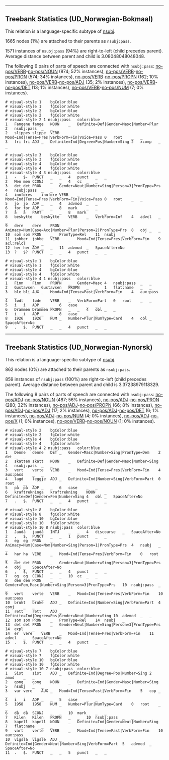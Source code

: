 

--------------------------------------------------------------------------------

## Treebank Statistics (UD_Norwegian-Bokmaal)

This relation is a language-specific subtype of [nsubj]().

1665 nodes (1%) are attached to their parents as `nsubj:pass`.

1571 instances of `nsubj:pass` (94%) are right-to-left (child precedes parent).
Average distance between parent and child is 3.08048048048048.

The following 6 pairs of parts of speech are connected with `nsubj:pass`: [no-pos/VERB]()-[no-pos/NOUN]() (874; 52% instances), [no-pos/VERB]()-[no-pos/PRON]() (574; 34% instances), [no-pos/VERB]()-[no-pos/PROPN]() (162; 10% instances), [no-pos/VERB]()-[no-pos/ADJ]() (35; 2% instances), [no-pos/VERB]()-[no-pos/DET]() (13; 1% instances), [no-pos/VERB]()-[no-pos/NUM]() (7; 0% instances).


~~~ conllu
# visual-style 1	bgColor:blue
# visual-style 1	fgColor:white
# visual-style 2	bgColor:blue
# visual-style 2	fgColor:white
# visual-style 2 1 nsubj:pass	color:blue
1	Fangene	fange	NOUN	_	Definite=Def|Gender=Masc|Number=Plur	2	nsubj:pass	_	_
2	slippes	slippe	VERB	_	Mood=Ind|Tense=Pres|VerbForm=Fin|Voice=Pass	0	root	_	_
3	fri	fri	ADJ	_	Definite=Ind|Degree=Pos|Number=Sing	2	xcomp	_	_

~~~


~~~ conllu
# visual-style 3	bgColor:blue
# visual-style 3	fgColor:white
# visual-style 4	bgColor:blue
# visual-style 4	fgColor:white
# visual-style 4 3 nsubj:pass	color:blue
1	-	$-	PUNCT	_	_	4	punct	_	_
2	Men	men	CCONJ	_	_	4	cc	_	_
3	det	det	PRON	_	Gender=Neut|Number=Sing|Person=3|PronType=Prs	4	nsubj:pass	_	_
4	innføres	innføre	VERB	_	Mood=Ind|Tense=Pres|VerbForm=Fin|Voice=Pass	0	root	_	_
5	jo	jo	ADV	_	_	4	advmod	_	_
6	for	for	ADP	_	_	8	mark	_	_
7	å	å	PART	_	_	8	mark	_	_
8	beskytte	beskytte	VERB	_	VerbForm=Inf	4	advcl	_	_
9	dere	dere	PRON	_	Animacy=Hum|Case=Acc|Number=Plur|Person=2|PronType=Prs	8	obj	_	_
10	som	som	PRON	_	PronType=Rel	11	nsubj	_	_
11	jobber	jobbe	VERB	_	Mood=Ind|Tense=Pres|VerbForm=Fin	9	acl:relcl	_	_
12	her	her	ADV	_	_	11	advmod	_	SpaceAfter=No
13	?	$?	PUNCT	_	_	4	punct	_	_

~~~


~~~ conllu
# visual-style 1	bgColor:blue
# visual-style 1	fgColor:white
# visual-style 4	bgColor:blue
# visual-style 4	fgColor:white
# visual-style 4 1 nsubj:pass	color:blue
1	Finn	Finn	PROPN	_	Gender=Masc	4	nsubj:pass	_	_
2	Gustavsen	Gustavsen	PROPN	_	_	1	flat:name	_	_
3	ble	bli	AUX	_	Mood=Ind|Tense=Past|VerbForm=Fin	4	aux:pass	_	_
4	født	føde	VERB	_	VerbForm=Part	0	root	_	_
5	i	i	ADP	_	_	6	case	_	_
6	Drammen	Drammen	PROPN	_	_	4	obl	_	_
7	i	i	ADP	_	_	8	case	_	_
8	1926	1926	NUM	_	Number=Plur|NumType=Card	4	obl	_	SpaceAfter=No
9	.	$.	PUNCT	_	_	4	punct	_	_

~~~




--------------------------------------------------------------------------------

## Treebank Statistics (UD_Norwegian-Nynorsk)

This relation is a language-specific subtype of [nsubj]().

862 nodes (0%) are attached to their parents as `nsubj:pass`.

859 instances of `nsubj:pass` (100%) are right-to-left (child precedes parent).
Average distance between parent and child is 3.37238979118329.

The following 8 pairs of parts of speech are connected with `nsubj:pass`: [no-pos/ADJ]()-[no-pos/NOUN]() (487; 56% instances), [no-pos/ADJ]()-[no-pos/PRON]() (280; 32% instances), [no-pos/ADJ]()-[no-pos/PROPN]() (66; 8% instances), [no-pos/ADJ]()-[no-pos/ADJ]() (17; 2% instances), [no-pos/ADJ]()-[no-pos/DET]() (6; 1% instances), [no-pos/ADJ]()-[no-pos/NUM]() (4; 0% instances), [no-pos/ADJ]()-[no-pos/X]() (1; 0% instances), [no-pos/VERB]()-[no-pos/NOUN]() (1; 0% instances).


~~~ conllu
# visual-style 2	bgColor:blue
# visual-style 2	fgColor:white
# visual-style 4	bgColor:blue
# visual-style 4	fgColor:white
# visual-style 4 2 nsubj:pass	color:blue
1	Denne	denne	DET	_	Gender=Masc|Number=Sing|PronType=Dem	2	det	_	_
2	skatten	skatt	NOUN	_	Definite=Def|Gender=Masc|Number=Sing	4	nsubj:pass	_	_
3	vert	verte	VERB	_	Mood=Ind|Tense=Pres|VerbForm=Fin	4	aux:pass	_	_
4	lagd	leggje	ADJ	_	Definite=Ind|Number=Sing|VerbForm=Part	0	root	_	_
5	på	på	ADP	_	_	6	case	_	_
6	kraftrekninga	kraftrekning	NOUN	_	Definite=Def|Gender=Fem|Number=Sing	4	obl	_	SpaceAfter=No
7	.	$.	PUNCT	_	_	4	punct	_	_

~~~


~~~ conllu
# visual-style 8	bgColor:blue
# visual-style 8	fgColor:white
# visual-style 10	bgColor:blue
# visual-style 10	fgColor:white
# visual-style 10 8 nsubj:pass	color:blue
1	Jaudå	jaudå	INTJ	_	_	4	discourse	_	SpaceAfter=No
2	,	$,	PUNCT	_	_	1	punct	_	_
3	eg	eg	PRON	_	Animacy=Hum|Case=Nom|Number=Sing|Person=1|PronType=Prs	4	nsubj	_	_
4	har	ha	VERB	_	Mood=Ind|Tense=Pres|VerbForm=Fin	0	root	_	_
5	det	det	PRON	_	Gender=Neut|Number=Sing|Person=3|PronType=Prs	4	obj	_	SpaceAfter=No
6	,	$,	PUNCT	_	_	4	punct	_	_
7	og	og	CCONJ	_	_	10	cc	_	_
8	den	den	PRON	_	Gender=Fem,Masc|Number=Sing|Person=3|PronType=Prs	10	nsubj:pass	_	_
9	vert	verte	VERB	_	Mood=Ind|Tense=Pres|VerbForm=Fin	10	aux:pass	_	_
10	brukt	bruke	ADJ	_	Definite=Ind|Number=Sing|VerbForm=Part	4	conj	_	_
11	rett	rett	ADJ	_	Definite=Ind|Degree=Pos|Gender=Neut|Number=Sing	10	advmod	_	_
12	som	som	PRON	_	PronType=Rel	14	nsubj	_	_
13	det	det	PRON	_	Gender=Neut|Number=Sing|Person=3|PronType=Prs	14	expl	_	_
14	er	vere	VERB	_	Mood=Ind|Tense=Pres|VerbForm=Fin	11	advcl	_	SpaceAfter=No
15	.	$.	PUNCT	_	_	4	punct	_	_

~~~


~~~ conllu
# visual-style 7	bgColor:blue
# visual-style 7	fgColor:white
# visual-style 10	bgColor:blue
# visual-style 10	fgColor:white
# visual-style 10 7 nsubj:pass	color:blue
1	Sist	sist	ADJ	_	Definite=Ind|Degree=Pos|Number=Sing	2	amod	_	_
2	gong	gong	NOUN	_	Definite=Ind|Gender=Masc|Number=Sing	5	nsubj	_	_
3	var	vere	AUX	_	Mood=Ind|Tense=Past|VerbForm=Fin	5	cop	_	_
4	i	i	ADP	_	_	5	case	_	_
5	1958	1958	NUM	_	Number=Plur|NumType=Card	0	root	_	_
6	då	då	SCONJ	_	_	10	mark	_	_
7	Kilen	Kilen	PROPN	_	_	10	nsubj:pass	_	_
8	kapell	kapell	NOUN	_	Definite=Ind|Gender=Neut|Number=Sing	7	flat:name	_	_
9	vart	verte	VERB	_	Mood=Ind|Tense=Past|VerbForm=Fin	10	aux:pass	_	_
10	vigsla	vigsle	ADJ	_	Definite=Ind|Gender=Neut|Number=Sing|VerbForm=Part	5	advmod	_	SpaceAfter=No
11	.	$.	PUNCT	_	_	5	punct	_	_

~~~


